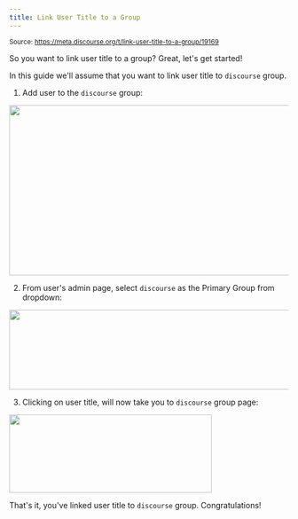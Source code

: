 ```yaml
---
title: Link User Title to a Group
---
```


<small class="doc-source">Source: https://meta.discourse.org/t/link-user-title-to-a-group/19169</small>

So you want to link user title to a group? Great, let's get started!

In this guide we'll assume that you want to link user title to `discourse` group.

1) Add user to the `discourse` group:

<img src="//discourse-meta.s3-us-west-1.amazonaws.com/original/3X/3/a/3a286d59df08f697a8260c326486072da37e88c4.png" width="655" height="307"> 

2) From user's admin page, select `discourse` as the Primary Group from dropdown:

<img src="//discourse-meta.s3-us-west-1.amazonaws.com/original/3X/5/1/51bb2ec2b68bb737abb5ce0a6d2a393e29502ec9.png" width="690" height="144">

3) Clicking on user title, will now take you to `discourse` group page:

<img src="//discourse-meta.s3-us-west-1.amazonaws.com/original/3X/3/a/3a29f343ea85985c11534ea01b2bd195a76c2b75.png" width="365" height="141"> 

That's it, you've linked user title to `discourse` group. Congratulations!
